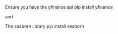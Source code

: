 Ensure you have the yfinance api 
pip install yfinance

and

The seaborn library
pip install seaborn 
